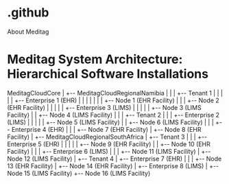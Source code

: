 # .github
About Meditag

# Meditag System Architecture: Hierarchical Software Installations

MeditagCloudCore
  |
  +-- MeditagCloudRegionalNamibia
  |     |
  |     +-- Tenant 1
  |     |     |
  |     |     +-- Enterprise 1 (EHR)
  |     |     |     |
  |     |     |     +-- Node 1 (EHR Facility)
  |     |     |     +-- Node 2 (EHR Facility)
  |     |     |
  |     |     +-- Enterprise 3 (LIMS)
  |     |           |
  |     |           +-- Node 3 (LIMS Facility)
  |     |           +-- Node 4 (LIMS Facility)
  |     |
  |     +-- Tenant 2
  |           |
  |           +-- Enterprise 2 (LIMS)
  |           |     |
  |           |     +-- Node 5 (LIMS Facility)
  |           |     +-- Node 6 (LIMS Facility)
  |           |
  |           +-- Enterprise 4 (EHR)
  |                 |
  |                 +-- Node 7 (EHR Facility)
  |                 +-- Node 8 (EHR Facility)
  |
  +-- MeditagCloudRegionalSouthAfrica
        |
        +-- Tenant 3
        |     |
        |     +-- Enterprise 5 (EHR)
        |     |     |
        |     |     +-- Node 9 (EHR Facility)
        |     |     +-- Node 10 (EHR Facility)
        |     |
        |     +-- Enterprise 6 (LIMS)
        |           |
        |           +-- Node 11 (LIMS Facility)
        |           +-- Node 12 (LIMS Facility)
        |
        +-- Tenant 4
              |
              +-- Enterprise 7 (EHR)
              |     |
              |     +-- Node 13 (EHR Facility)
              |     +-- Node 14 (EHR Facility)
              |
              +-- Enterprise 8 (LIMS)
                    |
                    +-- Node 15 (LIMS Facility)
                    +-- Node 16 (LIMS Facility)
